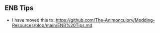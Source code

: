 ## ENB Tips
- I have moved this to: https://github.com/The-Animonculory/Modding-Resources/blob/main/ENB%20Tips.md